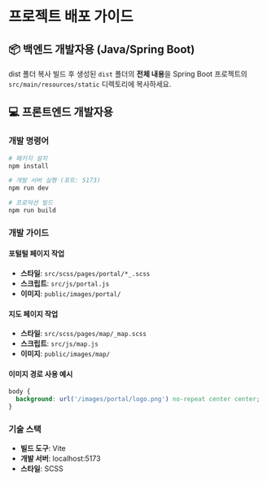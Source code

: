 # 프로젝트 배포 가이드

## 📦 백엔드 개발자용 (Java/Spring Boot)

dist 폴더 복사
빌드 후 생성된 `dist` 폴더의 **전체 내용**을 Spring Boot 프로젝트의 `src/main/resources/static` 디렉토리에 복사하세요.

## 💻 프론트엔드 개발자용

### 개발 명령어

```bash
# 패키지 설치
npm install

# 개발 서버 실행 (포트: 5173)
npm run dev

# 프로덕션 빌드
npm run build
```

### 개발 가이드

#### 포털털 페이지 작업
- **스타일**: `src/scss/pages/portal/*_.scss`
- **스크립트**: `src/js/portal.js`
- **이미지**: `public/images/portal/`

#### 지도 페이지 작업
- **스타일**: `src/scss/pages/map/_map.scss`
- **스크립트**: `src/js/map.js`
- **이미지**: `public/images/map/`

#### 이미지 경로 사용 예시
```scss
body {
  background: url('/images/portal/logo.png') no-repeat center center;
}
```

### 기술 스택
- **빌드 도구**: Vite
- **개발 서버**: localhost:5173
- **스타일**: SCSS